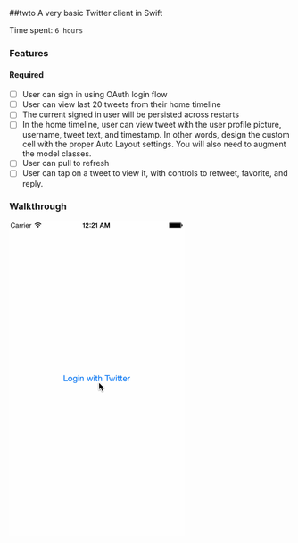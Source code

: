 ##twto
A very basic Twitter client in Swift

Time spent: `6 hours`

### Features

#### Required

- [ ] User can sign in using OAuth login flow
- [ ] User can view last 20 tweets from their home timeline
- [ ] The current signed in user will be persisted across restarts
- [ ] In the home timeline, user can view tweet with the user profile picture, username, tweet text, and timestamp.  In other words, design the custom cell with the proper Auto Layout settings.  You will also need to augment the model classes.
- [ ] User can pull to refresh
- [ ] User can tap on a tweet to view it, with controls to retweet, favorite, and reply.

### Walkthrough

![Video Walkthrough](https://github.com/ybv/twto/blob/master/VWalk.gif)
